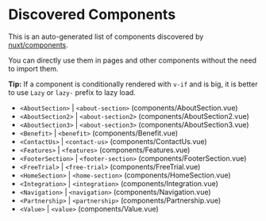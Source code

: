 # Discovered Components

This is an auto-generated list of components discovered by [nuxt/components](https://github.com/nuxt/components).

You can directly use them in pages and other components without the need to import them.

**Tip:** If a component is conditionally rendered with `v-if` and is big, it is better to use `Lazy` or `lazy-` prefix to lazy load.

- `<AboutSection>` | `<about-section>` (components/AboutSection.vue)
- `<AboutSection2>` | `<about-section2>` (components/AboutSection2.vue)
- `<AboutSection3>` | `<about-section3>` (components/AboutSection3.vue)
- `<Benefit>` | `<benefit>` (components/Benefit.vue)
- `<ContactUs>` | `<contact-us>` (components/ContactUs.vue)
- `<Features>` | `<features>` (components/Features.vue)
- `<FooterSection>` | `<footer-section>` (components/FooterSection.vue)
- `<FreeTrial>` | `<free-trial>` (components/FreeTrial.vue)
- `<HomeSection>` | `<home-section>` (components/HomeSection.vue)
- `<Integration>` | `<integration>` (components/Integration.vue)
- `<Navigation>` | `<navigation>` (components/Navigation.vue)
- `<Partnership>` | `<partnership>` (components/Partnership.vue)
- `<Value>` | `<value>` (components/Value.vue)
